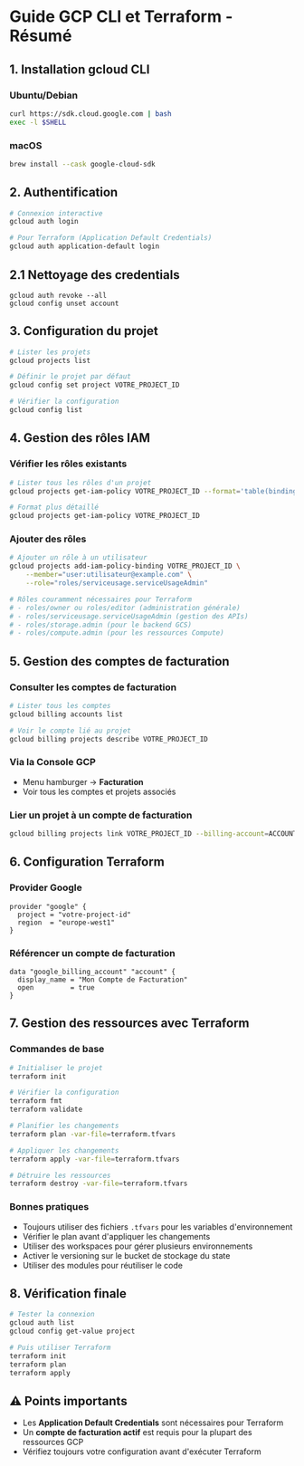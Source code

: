 # Guide GCP CLI et Terraform - Résumé

## 1. Installation gcloud CLI

### Ubuntu/Debian
```bash
curl https://sdk.cloud.google.com | bash
exec -l $SHELL
```

### macOS
```bash
brew install --cask google-cloud-sdk
```

## 2. Authentification

```bash
# Connexion interactive
gcloud auth login

# Pour Terraform (Application Default Credentials)
gcloud auth application-default login
```

## 2.1 Nettoyage des credentials
````
gcloud auth revoke --all
gcloud config unset account
````

## 3. Configuration du projet

```bash
# Lister les projets
gcloud projects list

# Définir le projet par défaut
gcloud config set project VOTRE_PROJECT_ID

# Vérifier la configuration
gcloud config list
```

## 4. Gestion des rôles IAM

### Vérifier les rôles existants
```bash
# Lister tous les rôles d'un projet
gcloud projects get-iam-policy VOTRE_PROJECT_ID --format='table(bindings.role,bindings.members)'

# Format plus détaillé
gcloud projects get-iam-policy VOTRE_PROJECT_ID
```

### Ajouter des rôles
```bash
# Ajouter un rôle à un utilisateur
gcloud projects add-iam-policy-binding VOTRE_PROJECT_ID \
    --member="user:utilisateur@example.com" \
    --role="roles/serviceusage.serviceUsageAdmin"

# Rôles couramment nécessaires pour Terraform
# - roles/owner ou roles/editor (administration générale)
# - roles/serviceusage.serviceUsageAdmin (gestion des APIs)
# - roles/storage.admin (pour le backend GCS)
# - roles/compute.admin (pour les ressources Compute)
```

## 5. Gestion des comptes de facturation

### Consulter les comptes de facturation
```bash
# Lister tous les comptes
gcloud billing accounts list

# Voir le compte lié au projet
gcloud billing projects describe VOTRE_PROJECT_ID
```

### Via la Console GCP
- Menu hamburger → **Facturation**
- Voir tous les comptes et projets associés

### Lier un projet à un compte de facturation
```bash
gcloud billing projects link VOTRE_PROJECT_ID --billing-account=ACCOUNT_ID
```

## 6. Configuration Terraform

### Provider Google
```hcl
provider "google" {
  project = "votre-project-id"
  region  = "europe-west1"
}
```

### Référencer un compte de facturation
```hcl
data "google_billing_account" "account" {
  display_name = "Mon Compte de Facturation"
  open         = true
}
```

## 7. Gestion des ressources avec Terraform

### Commandes de base
```bash
# Initialiser le projet
terraform init

# Vérifier la configuration
terraform fmt
terraform validate

# Planifier les changements
terraform plan -var-file=terraform.tfvars

# Appliquer les changements
terraform apply -var-file=terraform.tfvars

# Détruire les ressources
terraform destroy -var-file=terraform.tfvars
```

### Bonnes pratiques
- Toujours utiliser des fichiers `.tfvars` pour les variables d'environnement
- Vérifier le plan avant d'appliquer les changements
- Utiliser des workspaces pour gérer plusieurs environnements
- Activer le versioning sur le bucket de stockage du state
- Utiliser des modules pour réutiliser le code

## 8. Vérification finale

```bash
# Tester la connexion
gcloud auth list
gcloud config get-value project

# Puis utiliser Terraform
terraform init
terraform plan
terraform apply
```

## ⚠️ Points importants

- Les **Application Default Credentials** sont nécessaires pour Terraform
- Un **compte de facturation actif** est requis pour la plupart des ressources GCP
- Vérifiez toujours votre configuration avant d'exécuter Terraform